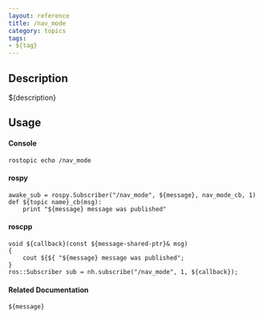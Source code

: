 ```yaml
---
layout: reference
title: /nav_mode
category: topics
tags: 
- ${tag}
---
```


## Description
${description}

## Usage
#### Console
```
rostopic echo /nav_mode
```

#### rospy
```
awake_sub = rospy.Subscriber("/nav_mode", ${message}, nav_mode_cb, 1)
def ${topic name}_cb(msg):
    print "${message} message was published"
```

#### roscpp
```
void ${callback}(const ${message-shared-ptr}& msg)
{
    cout ${${ "${message} message was published";
}
ros::Subscriber sub = nh.subscribe("/nav_mode", 1, ${callback});
```

#### Related Documentation
``${message}``